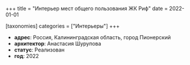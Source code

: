 +++
title = "Интерьер мест общего пользования ЖК Риф"
date = 2022-01-01

[taxonomies]
categories = ["Интерьеры"]
+++

- **адрес**: Россия, Калининградская область, город Пионерский
- **архитектор**: Анастасия Шурупова
- **статус**: Реализован
- **год**: 2022
